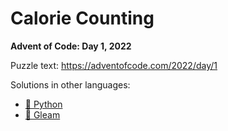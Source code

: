 # Calorie Counting

**Advent of Code: Day 1, 2022**

Puzzle text: <https://adventofcode.com/2022/day/1>

Solutions in other languages:

- [🐍 Python](../../../../python/2022/01_calorie_counting)
- [🌠 Gleam](../../../../gleam/aoc/src/aoc_2022/README_day_1.md)
